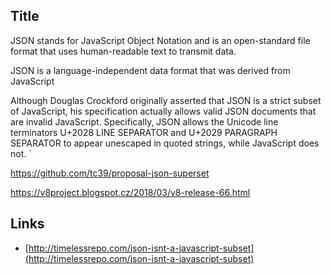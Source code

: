 ## Title

JSON stands for JavaScript Object Notation and is an open-standard file format that uses human-readable text to transmit data.

JSON is a language-independent data format that was derived from JavaScript

Although Douglas Crockford originally asserted that JSON is a strict subset of JavaScript, his specification actually allows valid JSON documents that are invalid JavaScript. Specifically, JSON allows the Unicode line terminators U+2028 LINE SEPARATOR and U+2029 PARAGRAPH SEPARATOR to appear unescaped in quoted strings, while JavaScript does not.
`

https://github.com/tc39/proposal-json-superset

https://v8project.blogspot.cz/2018/03/v8-release-66.html

## Links

* [http://timelessrepo.com/json-isnt-a-javascript-subset](http://timelessrepo.com/json-isnt-a-javascript-subset)

